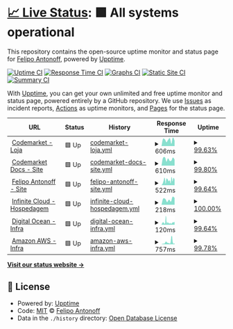 # [📈 Live Status](https://FelipoAntonoff.github.io/uptime): <!--live status--> **🟩 All systems operational**

This repository contains the open-source uptime monitor and status page for [Felipo Antonoff](https://www.codemarket.com.br), powered by [Upptime](https://github.com/upptime/upptime).

[![Uptime CI](https://github.com/FelipoAntonoff/uptime/workflows/Uptime%20CI/badge.svg)](https://github.com/FelipoAntonoff/uptime/actions?query=workflow%3A%22Uptime+CI%22)
[![Response Time CI](https://github.com/FelipoAntonoff/uptime/workflows/Response%20Time%20CI/badge.svg)](https://github.com/FelipoAntonoff/uptime/actions?query=workflow%3A%22Response+Time+CI%22)
[![Graphs CI](https://github.com/FelipoAntonoff/uptime/workflows/Graphs%20CI/badge.svg)](https://github.com/FelipoAntonoff/uptime/actions?query=workflow%3A%22Graphs+CI%22)
[![Static Site CI](https://github.com/FelipoAntonoff/uptime/workflows/Static%20Site%20CI/badge.svg)](https://github.com/FelipoAntonoff/uptime/actions?query=workflow%3A%22Static+Site+CI%22)
[![Summary CI](https://github.com/FelipoAntonoff/uptime/workflows/Summary%20CI/badge.svg)](https://github.com/FelipoAntonoff/uptime/actions?query=workflow%3A%22Summary+CI%22)

With [Upptime](https://upptime.js.org), you can get your own unlimited and free uptime monitor and status page, powered entirely by a GitHub repository. We use [Issues](https://github.com/FelipoAntonoff/uptime/issues) as incident reports, [Actions](https://github.com/FelipoAntonoff/uptime/actions) as uptime monitors, and [Pages](https://FelipoAntonoff.github.io/uptime) for the status page.

<!--start: status pages-->
<!-- This summary is generated by Upptime (https://github.com/upptime/upptime) -->
<!-- Do not edit this manually, your changes will be overwritten -->
<!-- prettier-ignore -->
| URL | Status | History | Response Time | Uptime |
| --- | ------ | ------- | ------------- | ------ |
| <img alt="" src="https://favicons.githubusercontent.com/www.codemarket.com.br" height="13"> [Codemarket - Loja](https://www.codemarket.com.br/) | 🟩 Up | [codemarket-loja.yml](https://github.com/FelipoAntonoff/uptime/commits/HEAD/history/codemarket-loja.yml) | <details><summary><img alt="Response time graph" src="./graphs/codemarket-loja/response-time-week.png" height="20"> 606ms</summary><br><a href="https://FelipoAntonoff.github.io/uptime/history/codemarket-loja"><img alt="Response time 609" src="https://img.shields.io/endpoint?url=https%3A%2F%2Fraw.githubusercontent.com%2FFelipoAntonoff%2Fuptime%2FHEAD%2Fapi%2Fcodemarket-loja%2Fresponse-time.json"></a><br><a href="https://FelipoAntonoff.github.io/uptime/history/codemarket-loja"><img alt="24-hour response time 242" src="https://img.shields.io/endpoint?url=https%3A%2F%2Fraw.githubusercontent.com%2FFelipoAntonoff%2Fuptime%2FHEAD%2Fapi%2Fcodemarket-loja%2Fresponse-time-day.json"></a><br><a href="https://FelipoAntonoff.github.io/uptime/history/codemarket-loja"><img alt="7-day response time 606" src="https://img.shields.io/endpoint?url=https%3A%2F%2Fraw.githubusercontent.com%2FFelipoAntonoff%2Fuptime%2FHEAD%2Fapi%2Fcodemarket-loja%2Fresponse-time-week.json"></a><br><a href="https://FelipoAntonoff.github.io/uptime/history/codemarket-loja"><img alt="30-day response time 636" src="https://img.shields.io/endpoint?url=https%3A%2F%2Fraw.githubusercontent.com%2FFelipoAntonoff%2Fuptime%2FHEAD%2Fapi%2Fcodemarket-loja%2Fresponse-time-month.json"></a><br><a href="https://FelipoAntonoff.github.io/uptime/history/codemarket-loja"><img alt="1-year response time 609" src="https://img.shields.io/endpoint?url=https%3A%2F%2Fraw.githubusercontent.com%2FFelipoAntonoff%2Fuptime%2FHEAD%2Fapi%2Fcodemarket-loja%2Fresponse-time-year.json"></a></details> | <details><summary><a href="https://FelipoAntonoff.github.io/uptime/history/codemarket-loja">99.63%</a></summary><a href="https://FelipoAntonoff.github.io/uptime/history/codemarket-loja"><img alt="All-time uptime 99.98%" src="https://img.shields.io/endpoint?url=https%3A%2F%2Fraw.githubusercontent.com%2FFelipoAntonoff%2Fuptime%2FHEAD%2Fapi%2Fcodemarket-loja%2Fuptime.json"></a><br><a href="https://FelipoAntonoff.github.io/uptime/history/codemarket-loja"><img alt="24-hour uptime 100.00%" src="https://img.shields.io/endpoint?url=https%3A%2F%2Fraw.githubusercontent.com%2FFelipoAntonoff%2Fuptime%2FHEAD%2Fapi%2Fcodemarket-loja%2Fuptime-day.json"></a><br><a href="https://FelipoAntonoff.github.io/uptime/history/codemarket-loja"><img alt="7-day uptime 99.63%" src="https://img.shields.io/endpoint?url=https%3A%2F%2Fraw.githubusercontent.com%2FFelipoAntonoff%2Fuptime%2FHEAD%2Fapi%2Fcodemarket-loja%2Fuptime-week.json"></a><br><a href="https://FelipoAntonoff.github.io/uptime/history/codemarket-loja"><img alt="30-day uptime 99.92%" src="https://img.shields.io/endpoint?url=https%3A%2F%2Fraw.githubusercontent.com%2FFelipoAntonoff%2Fuptime%2FHEAD%2Fapi%2Fcodemarket-loja%2Fuptime-month.json"></a><br><a href="https://FelipoAntonoff.github.io/uptime/history/codemarket-loja"><img alt="1-year uptime 99.98%" src="https://img.shields.io/endpoint?url=https%3A%2F%2Fraw.githubusercontent.com%2FFelipoAntonoff%2Fuptime%2FHEAD%2Fapi%2Fcodemarket-loja%2Fuptime-year.json"></a></details>
| <img alt="" src="https://favicons.githubusercontent.com/docs.codemarket.com.br" height="13"> [Codemarket Docs - Site](https://docs.codemarket.com.br/) | 🟩 Up | [codemarket-docs-site.yml](https://github.com/FelipoAntonoff/uptime/commits/HEAD/history/codemarket-docs-site.yml) | <details><summary><img alt="Response time graph" src="./graphs/codemarket-docs-site/response-time-week.png" height="20"> 610ms</summary><br><a href="https://FelipoAntonoff.github.io/uptime/history/codemarket-docs-site"><img alt="Response time 615" src="https://img.shields.io/endpoint?url=https%3A%2F%2Fraw.githubusercontent.com%2FFelipoAntonoff%2Fuptime%2FHEAD%2Fapi%2Fcodemarket-docs-site%2Fresponse-time.json"></a><br><a href="https://FelipoAntonoff.github.io/uptime/history/codemarket-docs-site"><img alt="24-hour response time 461" src="https://img.shields.io/endpoint?url=https%3A%2F%2Fraw.githubusercontent.com%2FFelipoAntonoff%2Fuptime%2FHEAD%2Fapi%2Fcodemarket-docs-site%2Fresponse-time-day.json"></a><br><a href="https://FelipoAntonoff.github.io/uptime/history/codemarket-docs-site"><img alt="7-day response time 610" src="https://img.shields.io/endpoint?url=https%3A%2F%2Fraw.githubusercontent.com%2FFelipoAntonoff%2Fuptime%2FHEAD%2Fapi%2Fcodemarket-docs-site%2Fresponse-time-week.json"></a><br><a href="https://FelipoAntonoff.github.io/uptime/history/codemarket-docs-site"><img alt="30-day response time 625" src="https://img.shields.io/endpoint?url=https%3A%2F%2Fraw.githubusercontent.com%2FFelipoAntonoff%2Fuptime%2FHEAD%2Fapi%2Fcodemarket-docs-site%2Fresponse-time-month.json"></a><br><a href="https://FelipoAntonoff.github.io/uptime/history/codemarket-docs-site"><img alt="1-year response time 615" src="https://img.shields.io/endpoint?url=https%3A%2F%2Fraw.githubusercontent.com%2FFelipoAntonoff%2Fuptime%2FHEAD%2Fapi%2Fcodemarket-docs-site%2Fresponse-time-year.json"></a></details> | <details><summary><a href="https://FelipoAntonoff.github.io/uptime/history/codemarket-docs-site">99.80%</a></summary><a href="https://FelipoAntonoff.github.io/uptime/history/codemarket-docs-site"><img alt="All-time uptime 99.97%" src="https://img.shields.io/endpoint?url=https%3A%2F%2Fraw.githubusercontent.com%2FFelipoAntonoff%2Fuptime%2FHEAD%2Fapi%2Fcodemarket-docs-site%2Fuptime.json"></a><br><a href="https://FelipoAntonoff.github.io/uptime/history/codemarket-docs-site"><img alt="24-hour uptime 100.00%" src="https://img.shields.io/endpoint?url=https%3A%2F%2Fraw.githubusercontent.com%2FFelipoAntonoff%2Fuptime%2FHEAD%2Fapi%2Fcodemarket-docs-site%2Fuptime-day.json"></a><br><a href="https://FelipoAntonoff.github.io/uptime/history/codemarket-docs-site"><img alt="7-day uptime 99.80%" src="https://img.shields.io/endpoint?url=https%3A%2F%2Fraw.githubusercontent.com%2FFelipoAntonoff%2Fuptime%2FHEAD%2Fapi%2Fcodemarket-docs-site%2Fuptime-week.json"></a><br><a href="https://FelipoAntonoff.github.io/uptime/history/codemarket-docs-site"><img alt="30-day uptime 99.95%" src="https://img.shields.io/endpoint?url=https%3A%2F%2Fraw.githubusercontent.com%2FFelipoAntonoff%2Fuptime%2FHEAD%2Fapi%2Fcodemarket-docs-site%2Fuptime-month.json"></a><br><a href="https://FelipoAntonoff.github.io/uptime/history/codemarket-docs-site"><img alt="1-year uptime 99.97%" src="https://img.shields.io/endpoint?url=https%3A%2F%2Fraw.githubusercontent.com%2FFelipoAntonoff%2Fuptime%2FHEAD%2Fapi%2Fcodemarket-docs-site%2Fuptime-year.json"></a></details>
| <img alt="" src="https://favicons.githubusercontent.com/felipoantonoff.com" height="13"> [Felipo Antonoff - Site](https://felipoantonoff.com/) | 🟩 Up | [felipo-antonoff-site.yml](https://github.com/FelipoAntonoff/uptime/commits/HEAD/history/felipo-antonoff-site.yml) | <details><summary><img alt="Response time graph" src="./graphs/felipo-antonoff-site/response-time-week.png" height="20"> 522ms</summary><br><a href="https://FelipoAntonoff.github.io/uptime/history/felipo-antonoff-site"><img alt="Response time 670" src="https://img.shields.io/endpoint?url=https%3A%2F%2Fraw.githubusercontent.com%2FFelipoAntonoff%2Fuptime%2FHEAD%2Fapi%2Ffelipo-antonoff-site%2Fresponse-time.json"></a><br><a href="https://FelipoAntonoff.github.io/uptime/history/felipo-antonoff-site"><img alt="24-hour response time 567" src="https://img.shields.io/endpoint?url=https%3A%2F%2Fraw.githubusercontent.com%2FFelipoAntonoff%2Fuptime%2FHEAD%2Fapi%2Ffelipo-antonoff-site%2Fresponse-time-day.json"></a><br><a href="https://FelipoAntonoff.github.io/uptime/history/felipo-antonoff-site"><img alt="7-day response time 522" src="https://img.shields.io/endpoint?url=https%3A%2F%2Fraw.githubusercontent.com%2FFelipoAntonoff%2Fuptime%2FHEAD%2Fapi%2Ffelipo-antonoff-site%2Fresponse-time-week.json"></a><br><a href="https://FelipoAntonoff.github.io/uptime/history/felipo-antonoff-site"><img alt="30-day response time 490" src="https://img.shields.io/endpoint?url=https%3A%2F%2Fraw.githubusercontent.com%2FFelipoAntonoff%2Fuptime%2FHEAD%2Fapi%2Ffelipo-antonoff-site%2Fresponse-time-month.json"></a><br><a href="https://FelipoAntonoff.github.io/uptime/history/felipo-antonoff-site"><img alt="1-year response time 670" src="https://img.shields.io/endpoint?url=https%3A%2F%2Fraw.githubusercontent.com%2FFelipoAntonoff%2Fuptime%2FHEAD%2Fapi%2Ffelipo-antonoff-site%2Fresponse-time-year.json"></a></details> | <details><summary><a href="https://FelipoAntonoff.github.io/uptime/history/felipo-antonoff-site">99.64%</a></summary><a href="https://FelipoAntonoff.github.io/uptime/history/felipo-antonoff-site"><img alt="All-time uptime 99.87%" src="https://img.shields.io/endpoint?url=https%3A%2F%2Fraw.githubusercontent.com%2FFelipoAntonoff%2Fuptime%2FHEAD%2Fapi%2Ffelipo-antonoff-site%2Fuptime.json"></a><br><a href="https://FelipoAntonoff.github.io/uptime/history/felipo-antonoff-site"><img alt="24-hour uptime 100.00%" src="https://img.shields.io/endpoint?url=https%3A%2F%2Fraw.githubusercontent.com%2FFelipoAntonoff%2Fuptime%2FHEAD%2Fapi%2Ffelipo-antonoff-site%2Fuptime-day.json"></a><br><a href="https://FelipoAntonoff.github.io/uptime/history/felipo-antonoff-site"><img alt="7-day uptime 99.64%" src="https://img.shields.io/endpoint?url=https%3A%2F%2Fraw.githubusercontent.com%2FFelipoAntonoff%2Fuptime%2FHEAD%2Fapi%2Ffelipo-antonoff-site%2Fuptime-week.json"></a><br><a href="https://FelipoAntonoff.github.io/uptime/history/felipo-antonoff-site"><img alt="30-day uptime 99.76%" src="https://img.shields.io/endpoint?url=https%3A%2F%2Fraw.githubusercontent.com%2FFelipoAntonoff%2Fuptime%2FHEAD%2Fapi%2Ffelipo-antonoff-site%2Fuptime-month.json"></a><br><a href="https://FelipoAntonoff.github.io/uptime/history/felipo-antonoff-site"><img alt="1-year uptime 99.87%" src="https://img.shields.io/endpoint?url=https%3A%2F%2Fraw.githubusercontent.com%2FFelipoAntonoff%2Fuptime%2FHEAD%2Fapi%2Ffelipo-antonoff-site%2Fuptime-year.json"></a></details>
| <img alt="" src="https://favicons.githubusercontent.com/bit.ly" height="13"> [Infinite Cloud - Hospedagem](http://bit.ly/HospedagemInfiniteCloud) | 🟩 Up | [infinite-cloud-hospedagem.yml](https://github.com/FelipoAntonoff/uptime/commits/HEAD/history/infinite-cloud-hospedagem.yml) | <details><summary><img alt="Response time graph" src="./graphs/infinite-cloud-hospedagem/response-time-week.png" height="20"> 218ms</summary><br><a href="https://FelipoAntonoff.github.io/uptime/history/infinite-cloud-hospedagem"><img alt="Response time 398" src="https://img.shields.io/endpoint?url=https%3A%2F%2Fraw.githubusercontent.com%2FFelipoAntonoff%2Fuptime%2FHEAD%2Fapi%2Finfinite-cloud-hospedagem%2Fresponse-time.json"></a><br><a href="https://FelipoAntonoff.github.io/uptime/history/infinite-cloud-hospedagem"><img alt="24-hour response time 104" src="https://img.shields.io/endpoint?url=https%3A%2F%2Fraw.githubusercontent.com%2FFelipoAntonoff%2Fuptime%2FHEAD%2Fapi%2Finfinite-cloud-hospedagem%2Fresponse-time-day.json"></a><br><a href="https://FelipoAntonoff.github.io/uptime/history/infinite-cloud-hospedagem"><img alt="7-day response time 218" src="https://img.shields.io/endpoint?url=https%3A%2F%2Fraw.githubusercontent.com%2FFelipoAntonoff%2Fuptime%2FHEAD%2Fapi%2Finfinite-cloud-hospedagem%2Fresponse-time-week.json"></a><br><a href="https://FelipoAntonoff.github.io/uptime/history/infinite-cloud-hospedagem"><img alt="30-day response time 373" src="https://img.shields.io/endpoint?url=https%3A%2F%2Fraw.githubusercontent.com%2FFelipoAntonoff%2Fuptime%2FHEAD%2Fapi%2Finfinite-cloud-hospedagem%2Fresponse-time-month.json"></a><br><a href="https://FelipoAntonoff.github.io/uptime/history/infinite-cloud-hospedagem"><img alt="1-year response time 398" src="https://img.shields.io/endpoint?url=https%3A%2F%2Fraw.githubusercontent.com%2FFelipoAntonoff%2Fuptime%2FHEAD%2Fapi%2Finfinite-cloud-hospedagem%2Fresponse-time-year.json"></a></details> | <details><summary><a href="https://FelipoAntonoff.github.io/uptime/history/infinite-cloud-hospedagem">100.00%</a></summary><a href="https://FelipoAntonoff.github.io/uptime/history/infinite-cloud-hospedagem"><img alt="All-time uptime 99.97%" src="https://img.shields.io/endpoint?url=https%3A%2F%2Fraw.githubusercontent.com%2FFelipoAntonoff%2Fuptime%2FHEAD%2Fapi%2Finfinite-cloud-hospedagem%2Fuptime.json"></a><br><a href="https://FelipoAntonoff.github.io/uptime/history/infinite-cloud-hospedagem"><img alt="24-hour uptime 100.00%" src="https://img.shields.io/endpoint?url=https%3A%2F%2Fraw.githubusercontent.com%2FFelipoAntonoff%2Fuptime%2FHEAD%2Fapi%2Finfinite-cloud-hospedagem%2Fuptime-day.json"></a><br><a href="https://FelipoAntonoff.github.io/uptime/history/infinite-cloud-hospedagem"><img alt="7-day uptime 100.00%" src="https://img.shields.io/endpoint?url=https%3A%2F%2Fraw.githubusercontent.com%2FFelipoAntonoff%2Fuptime%2FHEAD%2Fapi%2Finfinite-cloud-hospedagem%2Fuptime-week.json"></a><br><a href="https://FelipoAntonoff.github.io/uptime/history/infinite-cloud-hospedagem"><img alt="30-day uptime 99.96%" src="https://img.shields.io/endpoint?url=https%3A%2F%2Fraw.githubusercontent.com%2FFelipoAntonoff%2Fuptime%2FHEAD%2Fapi%2Finfinite-cloud-hospedagem%2Fuptime-month.json"></a><br><a href="https://FelipoAntonoff.github.io/uptime/history/infinite-cloud-hospedagem"><img alt="1-year uptime 99.97%" src="https://img.shields.io/endpoint?url=https%3A%2F%2Fraw.githubusercontent.com%2FFelipoAntonoff%2Fuptime%2FHEAD%2Fapi%2Finfinite-cloud-hospedagem%2Fuptime-year.json"></a></details>
| <img alt="" src="https://favicons.githubusercontent.com/www.digitalocean.com" height="13"> [Digital Ocean - Infra](https://www.digitalocean.com/) | 🟩 Up | [digital-ocean-infra.yml](https://github.com/FelipoAntonoff/uptime/commits/HEAD/history/digital-ocean-infra.yml) | <details><summary><img alt="Response time graph" src="./graphs/digital-ocean-infra/response-time-week.png" height="20"> 120ms</summary><br><a href="https://FelipoAntonoff.github.io/uptime/history/digital-ocean-infra"><img alt="Response time 125" src="https://img.shields.io/endpoint?url=https%3A%2F%2Fraw.githubusercontent.com%2FFelipoAntonoff%2Fuptime%2FHEAD%2Fapi%2Fdigital-ocean-infra%2Fresponse-time.json"></a><br><a href="https://FelipoAntonoff.github.io/uptime/history/digital-ocean-infra"><img alt="24-hour response time 121" src="https://img.shields.io/endpoint?url=https%3A%2F%2Fraw.githubusercontent.com%2FFelipoAntonoff%2Fuptime%2FHEAD%2Fapi%2Fdigital-ocean-infra%2Fresponse-time-day.json"></a><br><a href="https://FelipoAntonoff.github.io/uptime/history/digital-ocean-infra"><img alt="7-day response time 120" src="https://img.shields.io/endpoint?url=https%3A%2F%2Fraw.githubusercontent.com%2FFelipoAntonoff%2Fuptime%2FHEAD%2Fapi%2Fdigital-ocean-infra%2Fresponse-time-week.json"></a><br><a href="https://FelipoAntonoff.github.io/uptime/history/digital-ocean-infra"><img alt="30-day response time 141" src="https://img.shields.io/endpoint?url=https%3A%2F%2Fraw.githubusercontent.com%2FFelipoAntonoff%2Fuptime%2FHEAD%2Fapi%2Fdigital-ocean-infra%2Fresponse-time-month.json"></a><br><a href="https://FelipoAntonoff.github.io/uptime/history/digital-ocean-infra"><img alt="1-year response time 125" src="https://img.shields.io/endpoint?url=https%3A%2F%2Fraw.githubusercontent.com%2FFelipoAntonoff%2Fuptime%2FHEAD%2Fapi%2Fdigital-ocean-infra%2Fresponse-time-year.json"></a></details> | <details><summary><a href="https://FelipoAntonoff.github.io/uptime/history/digital-ocean-infra">99.64%</a></summary><a href="https://FelipoAntonoff.github.io/uptime/history/digital-ocean-infra"><img alt="All-time uptime 99.93%" src="https://img.shields.io/endpoint?url=https%3A%2F%2Fraw.githubusercontent.com%2FFelipoAntonoff%2Fuptime%2FHEAD%2Fapi%2Fdigital-ocean-infra%2Fuptime.json"></a><br><a href="https://FelipoAntonoff.github.io/uptime/history/digital-ocean-infra"><img alt="24-hour uptime 100.00%" src="https://img.shields.io/endpoint?url=https%3A%2F%2Fraw.githubusercontent.com%2FFelipoAntonoff%2Fuptime%2FHEAD%2Fapi%2Fdigital-ocean-infra%2Fuptime-day.json"></a><br><a href="https://FelipoAntonoff.github.io/uptime/history/digital-ocean-infra"><img alt="7-day uptime 99.64%" src="https://img.shields.io/endpoint?url=https%3A%2F%2Fraw.githubusercontent.com%2FFelipoAntonoff%2Fuptime%2FHEAD%2Fapi%2Fdigital-ocean-infra%2Fuptime-week.json"></a><br><a href="https://FelipoAntonoff.github.io/uptime/history/digital-ocean-infra"><img alt="30-day uptime 99.76%" src="https://img.shields.io/endpoint?url=https%3A%2F%2Fraw.githubusercontent.com%2FFelipoAntonoff%2Fuptime%2FHEAD%2Fapi%2Fdigital-ocean-infra%2Fuptime-month.json"></a><br><a href="https://FelipoAntonoff.github.io/uptime/history/digital-ocean-infra"><img alt="1-year uptime 99.93%" src="https://img.shields.io/endpoint?url=https%3A%2F%2Fraw.githubusercontent.com%2FFelipoAntonoff%2Fuptime%2FHEAD%2Fapi%2Fdigital-ocean-infra%2Fuptime-year.json"></a></details>
| <img alt="" src="https://favicons.githubusercontent.com/aws.amazon.com" height="13"> [Amazon AWS - Infra](https://aws.amazon.com/pt/?nc2=h_lg) | 🟩 Up | [amazon-aws-infra.yml](https://github.com/FelipoAntonoff/uptime/commits/HEAD/history/amazon-aws-infra.yml) | <details><summary><img alt="Response time graph" src="./graphs/amazon-aws-infra/response-time-week.png" height="20"> 757ms</summary><br><a href="https://FelipoAntonoff.github.io/uptime/history/amazon-aws-infra"><img alt="Response time 342" src="https://img.shields.io/endpoint?url=https%3A%2F%2Fraw.githubusercontent.com%2FFelipoAntonoff%2Fuptime%2FHEAD%2Fapi%2Famazon-aws-infra%2Fresponse-time.json"></a><br><a href="https://FelipoAntonoff.github.io/uptime/history/amazon-aws-infra"><img alt="24-hour response time 223" src="https://img.shields.io/endpoint?url=https%3A%2F%2Fraw.githubusercontent.com%2FFelipoAntonoff%2Fuptime%2FHEAD%2Fapi%2Famazon-aws-infra%2Fresponse-time-day.json"></a><br><a href="https://FelipoAntonoff.github.io/uptime/history/amazon-aws-infra"><img alt="7-day response time 757" src="https://img.shields.io/endpoint?url=https%3A%2F%2Fraw.githubusercontent.com%2FFelipoAntonoff%2Fuptime%2FHEAD%2Fapi%2Famazon-aws-infra%2Fresponse-time-week.json"></a><br><a href="https://FelipoAntonoff.github.io/uptime/history/amazon-aws-infra"><img alt="30-day response time 429" src="https://img.shields.io/endpoint?url=https%3A%2F%2Fraw.githubusercontent.com%2FFelipoAntonoff%2Fuptime%2FHEAD%2Fapi%2Famazon-aws-infra%2Fresponse-time-month.json"></a><br><a href="https://FelipoAntonoff.github.io/uptime/history/amazon-aws-infra"><img alt="1-year response time 342" src="https://img.shields.io/endpoint?url=https%3A%2F%2Fraw.githubusercontent.com%2FFelipoAntonoff%2Fuptime%2FHEAD%2Fapi%2Famazon-aws-infra%2Fresponse-time-year.json"></a></details> | <details><summary><a href="https://FelipoAntonoff.github.io/uptime/history/amazon-aws-infra">99.78%</a></summary><a href="https://FelipoAntonoff.github.io/uptime/history/amazon-aws-infra"><img alt="All-time uptime 99.99%" src="https://img.shields.io/endpoint?url=https%3A%2F%2Fraw.githubusercontent.com%2FFelipoAntonoff%2Fuptime%2FHEAD%2Fapi%2Famazon-aws-infra%2Fuptime.json"></a><br><a href="https://FelipoAntonoff.github.io/uptime/history/amazon-aws-infra"><img alt="24-hour uptime 100.00%" src="https://img.shields.io/endpoint?url=https%3A%2F%2Fraw.githubusercontent.com%2FFelipoAntonoff%2Fuptime%2FHEAD%2Fapi%2Famazon-aws-infra%2Fuptime-day.json"></a><br><a href="https://FelipoAntonoff.github.io/uptime/history/amazon-aws-infra"><img alt="7-day uptime 99.78%" src="https://img.shields.io/endpoint?url=https%3A%2F%2Fraw.githubusercontent.com%2FFelipoAntonoff%2Fuptime%2FHEAD%2Fapi%2Famazon-aws-infra%2Fuptime-week.json"></a><br><a href="https://FelipoAntonoff.github.io/uptime/history/amazon-aws-infra"><img alt="30-day uptime 99.95%" src="https://img.shields.io/endpoint?url=https%3A%2F%2Fraw.githubusercontent.com%2FFelipoAntonoff%2Fuptime%2FHEAD%2Fapi%2Famazon-aws-infra%2Fuptime-month.json"></a><br><a href="https://FelipoAntonoff.github.io/uptime/history/amazon-aws-infra"><img alt="1-year uptime 99.99%" src="https://img.shields.io/endpoint?url=https%3A%2F%2Fraw.githubusercontent.com%2FFelipoAntonoff%2Fuptime%2FHEAD%2Fapi%2Famazon-aws-infra%2Fuptime-year.json"></a></details>

<!--end: status pages-->

[**Visit our status website →**](https://FelipoAntonoff.github.io/uptime)

## 📄 License

- Powered by: [Upptime](https://github.com/upptime/upptime)
- Code: [MIT](./LICENSE) © [Felipo Antonoff](https://www.codemarket.com.br)
- Data in the `./history` directory: [Open Database License](https://opendatacommons.org/licenses/odbl/1-0/)
